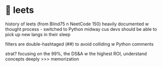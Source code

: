 # 💭 leets
history of leets (from Blind75 n NeetCode 150) heavily documented w thought process - switched to Python midway cus devs should be able to pick up new langs in their sleep

filters are double-hashtaged (##) to avoid colliding w Python comments

strat? focusing on the 99%, the DS&A w the highest ROI, understand concepts deeply >>> memorization